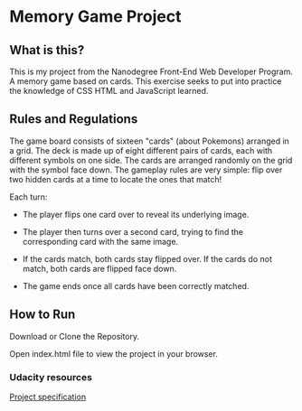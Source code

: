 # Memory Game Project


## What is this? 
This is my project from the Nanodegree Front-End Web Developer Program. A memory game based on cards. This exercise seeks to put into practice the knowledge of CSS HTML and JavaScript learned.


## Rules and Regulations 

The game board consists of sixteen "cards" (about Pokemons) arranged in a grid. The deck is made up of eight different pairs of cards, each with different symbols on one side. The cards are arranged randomly on the grid with the symbol face down. The gameplay rules are very simple: flip over two hidden cards at a time to locate the ones that match!

Each turn:

- The player flips one card over to reveal its underlying image.

- The player then turns over a second card, trying to find the corresponding card with the same image.

- If the cards match, both cards stay flipped over.
If the cards do not match, both cards are flipped face down.

- The game ends once all cards have been correctly matched.


## How to Run
Download or Clone the Repository.

Open index.html file to view the project in your browser.


### Udacity resources

[Project specification](https://review.udacity.com/#!/rubrics/591/view)






